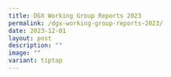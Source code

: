 ```yaml
---
title: DGX Working Group Reports 2023
permalink: /dgx-working-group-reports-2023/
date: 2023-12-01
layout: post
description: ""
image: ""
variant: tiptap
---
```

